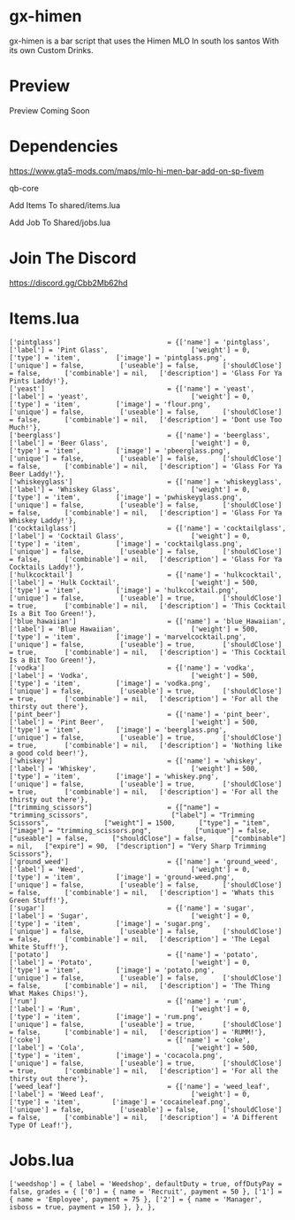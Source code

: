 # gx-himen
gx-himen is a bar script that uses the Himen MLO In south los santos With its own Custom Drinks.

# Preview
Preview Coming Soon

# Dependencies
https://www.gta5-mods.com/maps/mlo-hi-men-bar-add-on-sp-fivem

qb-core

Add Items To shared/items.lua

Add Job To Shared/jobs.lua

# Join The Discord
https://discord.gg/Cbb2Mb62hd

# Items.lua
    ['pintglass']                           = {['name'] = 'pintglass',                             ['label'] = 'Pint Glass',                     ['weight'] = 0,         ['type'] = 'item',         ['image'] = 'pintglass.png',                   ['unique'] = false,         ['useable'] = false,      ['shouldClose'] = false,      ['combinable'] = nil,   ['description'] = 'Glass For Ya Pints Laddy!'},
    ['yeast']                               = {['name'] = 'yeast',                                 ['label'] = 'yeast',                          ['weight'] = 0,         ['type'] = 'item',         ['image'] = 'flour.png',                       ['unique'] = false,         ['useable'] = false,      ['shouldClose'] = false,      ['combinable'] = nil,   ['description'] = 'Dont use Too Much!'},
    ['beerglass']                           = {['name'] = 'beerglass',                             ['label'] = 'Beer Glass',                     ['weight'] = 0,         ['type'] = 'item',         ['image'] = 'pbeerglass.png',                  ['unique'] = false,         ['useable'] = false,      ['shouldClose'] = false,      ['combinable'] = nil,   ['description'] = 'Glass For Ya Beer Laddy!'},
    ['whiskeyglass']                        = {['name'] = 'whiskeyglass',                          ['label'] = 'Whiskey Glass',                  ['weight'] = 0,         ['type'] = 'item',         ['image'] = 'pwhiskeyglass.png',               ['unique'] = false,         ['useable'] = false,      ['shouldClose'] = false,      ['combinable'] = nil,   ['description'] = 'Glass For Ya Whiskey Laddy!'},
    ['cocktailglass']                       = {['name'] = 'cocktailglass',                         ['label'] = 'Cocktail Glass',                 ['weight'] = 0,         ['type'] = 'item',         ['image'] = 'cocktailglass.png',               ['unique'] = false,         ['useable'] = false,      ['shouldClose'] = false,      ['combinable'] = nil,   ['description'] = 'Glass For Ya Cocktails Laddy!'},
    ['hulkcocktail']                        = {['name'] = 'hulkcocktail',                          ['label'] = 'Hulk Cocktail',                  ['weight'] = 500,       ['type'] = 'item',         ['image'] = 'hulkcocktail.png',                ['unique'] = false,         ['useable'] = true,       ['shouldClose'] = true,       ['combinable'] = nil,   ['description'] = 'This Cocktail Is a Bit Too Green!'},
    ['blue_hawaiian']                       = {['name'] = 'blue_Hawaiian',                         ['label'] = 'Blue Hawaiian',                  ['weight'] = 500,       ['type'] = 'item',         ['image'] = 'marvelcocktail.png',              ['unique'] = false,         ['useable'] = true,       ['shouldClose'] = true,       ['combinable'] = nil,   ['description'] = 'This Cocktail Is a Bit Too Green!'},
    ['vodka']                               = {['name'] = 'vodka',                                 ['label'] = 'Vodka',                          ['weight'] = 500,       ['type'] = 'item',         ['image'] = 'vodka.png',                       ['unique'] = false,         ['useable'] = true,       ['shouldClose'] = true,       ['combinable'] = nil,   ['description'] = 'For all the thirsty out there'},
    ['pint_beer']                           = {['name'] = 'pint_beer',                             ['label'] = 'Pint Beer',                      ['weight'] = 500,       ['type'] = 'item',         ['image'] = 'beerglass.png',                   ['unique'] = false,         ['useable'] = true,       ['shouldClose'] = true,       ['combinable'] = nil,   ['description'] = 'Nothing like a good cold beer!'},
    ['whiskey']                             = {['name'] = 'whiskey',                               ['label'] = 'Whiskey',                        ['weight'] = 500,       ['type'] = 'item',         ['image'] = 'whiskey.png',                     ['unique'] = false,         ['useable'] = true,       ['shouldClose'] = true,       ['combinable'] = nil,   ['description'] = 'For all the thirsty out there'},
    ["trimming_scissors"] 		 	        = {["name"] = "trimming_scissors",           	       ["label"] = "Trimming Scissors",	 	         ["weight"] = 1500, 	 ["type"] = "item", 		["image"] = "trimming_scissors.png", 	       ["unique"] = false, 	       ["useable"] = false, 	 ["shouldClose"] = false,      ["combinable"] = nil,   ["expire"] = 90,  ["description"] = "Very Sharp Trimming Scissors"},
    ['ground_weed']                         = {['name'] = 'ground_weed',                           ['label'] = 'Weed',                           ['weight'] = 0,         ['type'] = 'item',         ['image'] = 'ground-weed.png',                 ['unique'] = false,         ['useable'] = false,      ['shouldClose'] = false,      ['combinable'] = nil,   ['description'] = 'Whats this Green Stuff!'},
    ['sugar']                               = {['name'] = 'sugar',                                 ['label'] = 'Sugar',                          ['weight'] = 0,         ['type'] = 'item',         ['image'] = 'sugar.png',                       ['unique'] = false,         ['useable'] = false,      ['shouldClose'] = false,      ['combinable'] = nil,   ['description'] = 'The Legal White Stuff!'},
    ['potato']                              = {['name'] = 'potato',                                ['label'] = 'Potato',                         ['weight'] = 0,         ['type'] = 'item',         ['image'] = 'potato.png',                      ['unique'] = false,         ['useable'] = false,      ['shouldClose'] = false,      ['combinable'] = nil,   ['description'] = 'The Thing What Makes Chips!'},
    ['rum']                                 = {['name'] = 'rum',                                   ['label'] = 'Rum',                            ['weight'] = 0,         ['type'] = 'item',         ['image'] = 'rum.png',                         ['unique'] = false,         ['useable'] = true,       ['shouldClose'] = false,      ['combinable'] = nil,   ['description'] = 'RUMM!'},
    ['coke']                                = {['name'] = 'coke',                                  ['label'] = 'Cola',                           ['weight'] = 500,       ['type'] = 'item',         ['image'] = 'cocacola.png',                    ['unique'] = false,         ['useable'] = true,       ['shouldClose'] = true,       ['combinable'] = nil,   ['description'] = 'For all the thirsty out there'},
    ['weed_leaf']                           = {['name'] = 'weed_leaf',                              ['label'] = 'Weed Leaf',                      ['weight'] = 0,         ['type'] = 'item',        ['image'] = 'cocaineleaf.png',                 ['unique'] = false,         ['useable'] = false,      ['shouldClose'] = false,      ['combinable'] = nil,   ['description'] = 'A Different Type Of Leaf!'},

# Jobs.lua
    ['weedshop'] = { label = 'Weedshop', defaultDuty = true, offDutyPay = false, grades = { ['0'] = { name = 'Recruit', payment = 50 }, ['1'] = { name = 'Employee', payment = 75 }, ['2'] = { name = 'Manager', isboss = true, payment = 150 }, }, },
